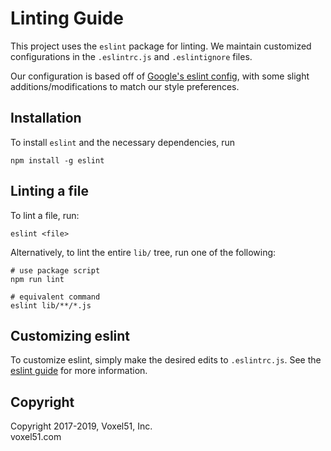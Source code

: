 # Linting Guide

This project uses the `eslint` package for linting. We maintain customized
configurations in the `.eslintrc.js` and `.eslintignore` files.

Our configuration is based off of [Google's eslint config](
https://github.com/google/eslint-config-google/blob/master/index.js), with some
slight additions/modifications to match our style preferences.


## Installation

To install `eslint` and the necessary dependencies, run

```
npm install -g eslint
```


## Linting a file

To lint a file, run:

```shell
eslint <file>
```

Alternatively, to lint the entire `lib/` tree, run one of the following:

```shell
# use package script
npm run lint

# equivalent command
eslint lib/**/*.js
```


## Customizing eslint

To customize eslint, simply make the desired edits to `.eslintrc.js`.
See the [eslint guide](
https://eslint.org/docs/user-guide/configuring#configuring-rules) for more
information.


## Copyright

Copyright 2017-2019, Voxel51, Inc.<br>
voxel51.com
